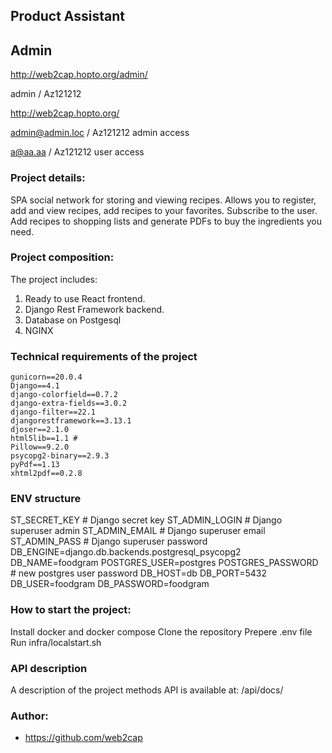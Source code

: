 ## Product Assistant

## Admin
http://web2cap.hopto.org/admin/

admin / Az121212


http://web2cap.hopto.org/

admin@admin.loc / Az121212 admin access

a@aa.aa / Az121212 user access

### Project details:

SPA social network for storing and viewing recipes. Allows you to register, add and view recipes, add recipes to your favorites. Subscribe to the user. Add recipes to shopping lists and generate PDFs to buy the ingredients you need.

### Project composition:

The project includes:

1. Ready to use React frontend.
2. Django Rest Framework backend.
3. Database on Postgesql
4. NGINX


### Technical requirements of the project


```
gunicorn==20.0.4
Django==4.1
django-colorfield==0.7.2
django-extra-fields==3.0.2
django-filter==22.1
djangorestframework==3.13.1
djoser==2.1.0
html5lib==1.1 #
Pillow==9.2.0
psycopg2-binary==2.9.3
pyPdf==1.13
xhtml2pdf==0.2.8
```

### ENV structure

ST_SECRET_KEY # Django secret key
ST_ADMIN_LOGIN # Django superuser admin
ST_ADMIN_EMAIL # Django superuser email
ST_ADMIN_PASS # Django superuser password
DB_ENGINE=django.db.backends.postgresql_psycopg2
DB_NAME=foodgram
POSTGRES_USER=postgres
POSTGRES_PASSWORD # new postgres user password
DB_HOST=db
DB_PORT=5432
DB_USER=foodgram
DB_PASSWORD=foodgram

### How to start the project:

Install docker and docker compose
Clone the repository
Prepere .env file
Run infra/localstart.sh


### API description

A description of the project methods API is available at: /api/docs/

### Author:

* https://github.com/web2cap
